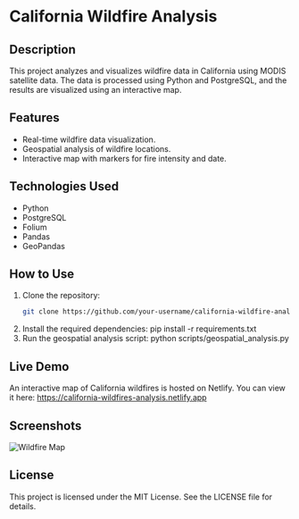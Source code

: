 # California Wildfire Analysis

## Description
This project analyzes and visualizes wildfire data in California using MODIS satellite data. The data is processed using Python and PostgreSQL, and the results are visualized using an interactive map.

## Features
- Real-time wildfire data visualization.
- Geospatial analysis of wildfire locations.
- Interactive map with markers for fire intensity and date.

## Technologies Used
- Python
- PostgreSQL
- Folium
- Pandas
- GeoPandas

## How to Use
1. Clone the repository:
   ```bash
   git clone https://github.com/your-username/california-wildfire-analysis.git
2. Install the required dependencies:
    pip install -r requirements.txt
3. Run the geospatial analysis script:
    python scripts/geospatial_analysis.py


## Live Demo
An interactive map of California wildfires is hosted on Netlify. You can view it here:
https://california-wildfires-analysis.netlify.app

## Screenshots
![Wildfire Map](screenshots/Wildfire-Map.png)

## License
This project is licensed under the MIT License. See the LICENSE file for details.

